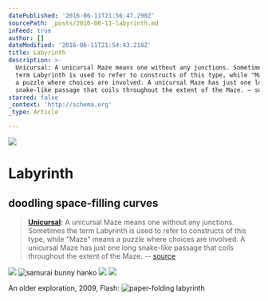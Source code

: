 ```yaml
---
datePublished: '2016-06-11T21:56:47.290Z'
sourcePath: _posts/2016-06-11-labyrinth.md
inFeed: true
author: []
dateModified: '2016-06-11T21:54:43.218Z'
title: Labyrinth
description: >-
  Unicursal: A unicursal Maze means one without any junctions. Sometimes the
  term Labyrinth is used to refer to constructs of this type, while "Maze" means
  a puzzle where choices are involved. A unicursal Maze has just one long
  snake-like passage that coils throughout the extent of the Maze. – source
starred: false
_context: 'http://schema.org'
_type: Article

---
```

![](https://the-grid-user-content.s3-us-west-2.amazonaws.com/e7d9027b-a261-4723-8277-4d9ff4456fc6.jpg)

# Labyrinth

## doodling space-filling curves

> **[Unicursal][0]:** A unicursal Maze means one without any junctions. Sometimes the term Labyrinth is used to refer to constructs of this type, while "Maze" means a puzzle where choices are involved. A unicursal Maze has just one long snake-like passage that coils throughout the extent of the Maze. -- [source][1]

![](https://the-grid-user-content.s3-us-west-2.amazonaws.com/df2123b7-998e-41c3-ac5c-dd0ef5f510e6.jpg)
![samurai bunny hanko](https://s3-us-west-2.amazonaws.com/the-grid-img/p/635ce4844a2198bd7daeb2e9f9c17f5a2018dd65.jpg)
![](https://s3-us-west-2.amazonaws.com/the-grid-img/p/08e3445b7b5421b5e956f7c7a54680b43bae3491.jpg)
![](https://the-grid-user-content.s3-us-west-2.amazonaws.com/3fdc65f6-a0b6-4552-b86d-db634d888cdc.jpg)

An older exploration, 2009, Flash:
![paper-folding labyrinth](https://the-grid-user-content.s3-us-west-2.amazonaws.com/1334aa03-0f86-48fb-8b12-f35a183f6e3d.png)

[0]: http://www.astrolog.org/labyrnth/maze/unicursl.gif
[1]: http://www.astrolog.org/labyrnth/glossary.htm